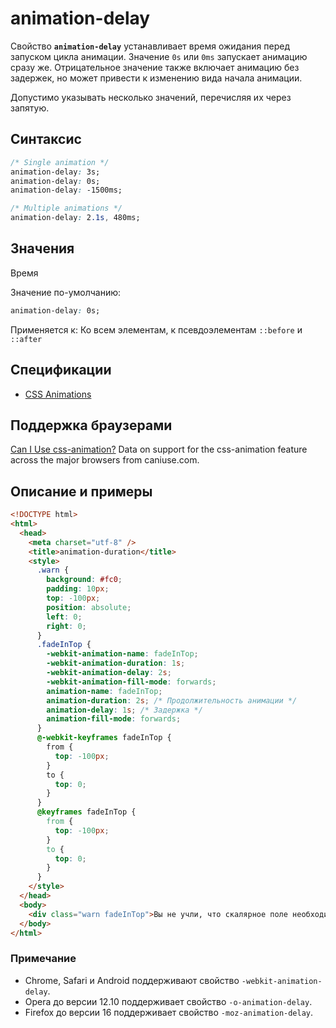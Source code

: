 # animation-delay

Свойство **`animation-delay`** устанавливает время ожидания перед запуском цикла анимации. Значение `0s` или `0ms` запускает анимацию сразу же. Отрицательное значение также включает анимацию без задержек, но может привести к изменению вида начала анимации.

Допустимо указывать несколько значений, перечисляя их через запятую.

## Синтаксис

```css
/* Single animation */
animation-delay: 3s;
animation-delay: 0s;
animation-delay: -1500ms;

/* Multiple animations */
animation-delay: 2.1s, 480ms;
```

## Значения

Время

Значение по-умолчанию:

```css
animation-delay: 0s;
```

Применяется к: Ко всем элементам, к псевдоэлементам `::before` и `::after`

## Спецификации

- [CSS Animations](http://dev.w3.org/csswg/css-animations/#animation-delay)

## Поддержка браузерами

<p class="ciu_embed" data-feature="css-animation" data-periods="future_1,current,past_1,past_2">
  <a href="http://caniuse.com/#feat=css-animation">Can I Use css-animation?</a> Data on support for the css-animation feature across the major browsers from caniuse.com.
</p>

## Описание и примеры

```html
<!DOCTYPE html>
<html>
  <head>
    <meta charset="utf-8" />
    <title>animation-duration</title>
    <style>
      .warn {
        background: #fc0;
        padding: 10px;
        top: -100px;
        position: absolute;
        left: 0;
        right: 0;
      }
      .fadeInTop {
        -webkit-animation-name: fadeInTop;
        -webkit-animation-duration: 1s;
        -webkit-animation-delay: 2s;
        -webkit-animation-fill-mode: forwards;
        animation-name: fadeInTop;
        animation-duration: 2s; /* Продолжительность анимации */
        animation-delay: 1s; /* Задержка */
        animation-fill-mode: forwards;
      }
      @-webkit-keyframes fadeInTop {
        from {
          top: -100px;
        }
        to {
          top: 0;
        }
      }
      @keyframes fadeInTop {
        from {
          top: -100px;
        }
        to {
          top: 0;
        }
      }
    </style>
  </head>
  <body>
    <div class="warn fadeInTop">Вы не учли, что скалярное поле необходимо и достаточно!</div>
  </body>
</html>
```

### Примечание

- Chrome, Safari и Android поддерживают свойство `-webkit-animation-delay`.
- Opera до версии 12.10 поддерживает свойство `-o-animation-delay`.
- Firefox до версии 16 поддерживает свойство `-moz-animation-delay`.
